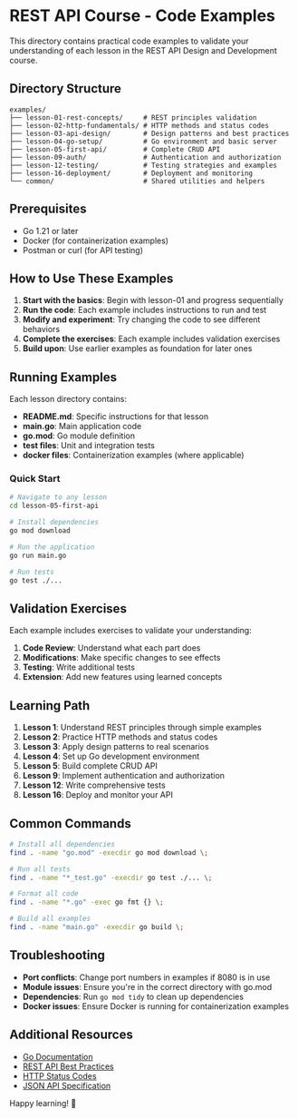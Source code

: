 # REST API Course - Code Examples

This directory contains practical code examples to validate your understanding of each lesson in the REST API Design and Development course.

## Directory Structure

```
examples/
├── lesson-01-rest-concepts/     # REST principles validation
├── lesson-02-http-fundamentals/ # HTTP methods and status codes
├── lesson-03-api-design/        # Design patterns and best practices
├── lesson-04-go-setup/          # Go environment and basic server
├── lesson-05-first-api/         # Complete CRUD API
├── lesson-09-auth/              # Authentication and authorization
├── lesson-12-testing/           # Testing strategies and examples
├── lesson-16-deployment/        # Deployment and monitoring
└── common/                      # Shared utilities and helpers
```

## Prerequisites

- Go 1.21 or later
- Docker (for containerization examples)
- Postman or curl (for API testing)

## How to Use These Examples

1. **Start with the basics**: Begin with lesson-01 and progress sequentially
2. **Run the code**: Each example includes instructions to run and test
3. **Modify and experiment**: Try changing the code to see different behaviors
4. **Complete the exercises**: Each example includes validation exercises
5. **Build upon**: Use earlier examples as foundation for later ones

## Running Examples

Each lesson directory contains:
- **README.md**: Specific instructions for that lesson
- **main.go**: Main application code
- **go.mod**: Go module definition
- **test files**: Unit and integration tests
- **docker files**: Containerization examples (where applicable)

### Quick Start

```bash
# Navigate to any lesson
cd lesson-05-first-api

# Install dependencies
go mod download

# Run the application
go run main.go

# Run tests
go test ./...
```

## Validation Exercises

Each example includes exercises to validate your understanding:

1. **Code Review**: Understand what each part does
2. **Modifications**: Make specific changes to see effects
3. **Testing**: Write additional tests
4. **Extension**: Add new features using learned concepts

## Learning Path

1. **Lesson 1**: Understand REST principles through simple examples
2. **Lesson 2**: Practice HTTP methods and status codes
3. **Lesson 3**: Apply design patterns to real scenarios
4. **Lesson 4**: Set up Go development environment
5. **Lesson 5**: Build complete CRUD API
6. **Lesson 9**: Implement authentication and authorization
7. **Lesson 12**: Write comprehensive tests
8. **Lesson 16**: Deploy and monitor your API

## Common Commands

```bash
# Install all dependencies
find . -name "go.mod" -execdir go mod download \;

# Run all tests
find . -name "*_test.go" -execdir go test ./... \;

# Format all code
find . -name "*.go" -exec go fmt {} \;

# Build all examples
find . -name "main.go" -execdir go build \;
```

## Troubleshooting

- **Port conflicts**: Change port numbers in examples if 8080 is in use
- **Module issues**: Ensure you're in the correct directory with go.mod
- **Dependencies**: Run `go mod tidy` to clean up dependencies
- **Docker issues**: Ensure Docker is running for containerization examples

## Additional Resources

- [Go Documentation](https://golang.org/doc/)
- [REST API Best Practices](https://restfulapi.net/)
- [HTTP Status Codes](https://httpstatuses.com/)
- [JSON API Specification](https://jsonapi.org/)

Happy learning! 🚀